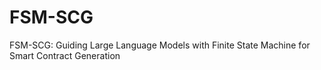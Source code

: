 # FSM-SCG
FSM-SCG: Guiding Large Language Models with Finite State Machine for Smart Contract Generation
